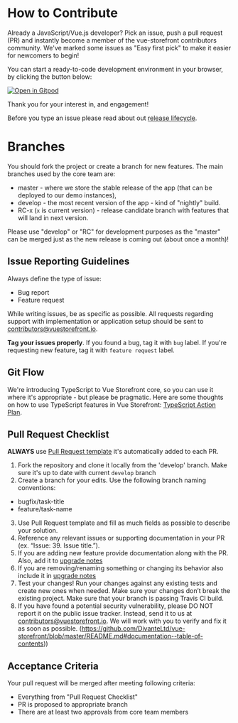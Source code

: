 # How to Contribute

Already a JavaScript/Vue.js developer? Pick an issue, push a pull request (PR) and instantly become a member of the vue-storefront contributors community.
We've marked some issues as "Easy first pick" to make it easier for newcomers to begin!

You can start a ready-to-code development environment in your browser, by clicking the button below:

[![Open in Gitpod](https://gitpod.io/button/open-in-gitpod.svg)](https://gitpod.io/from-referrer/)

Thank you for your interest in, and engagement!

Before you type an issue please read about out [release lifecycle](https://docs.vuestorefront.io/guide/basics/release-cycle.html).

# Branches

You should fork the project or create a branch for new features.
The main branches used by the core team are:

- master - where we store the stable release of the app (that can be deployed to our demo instances),
- develop - the most recent version of the app - kind of "nightly" build.
- RC-x (`x` is current version) - release candidate branch with features that will land in next version.

Please use "develop" or "RC" for development purposes as the "master" can be merged just as the new release is coming out (about once a month)!

## Issue Reporting Guidelines

Always define the type of issue:
* Bug report
* Feature request

While writing issues, be as specific as possible. All requests regarding support with implementation or application setup should be sent to contributors@vuestorefront.io.

**Tag your issues properly**. If you found a bug, tag it with `bug` label. If you're requesting new feature, tag it with `feature request` label.

## Git Flow

We're introducing TypeScript to Vue Storefront core, so you can use it where it's appropriate - but please be pragmatic.
Here are some thoughts on how to use TypeScript features in Vue Storefront: [TypeScript Action Plan](https://github.com/DivanteLtd/vue-storefront/blob/master/doc/TypeScript%20Action%20Plan.md).

## Pull Request Checklist

**ALWAYS** use [Pull Request template](https://github.com/DivanteLtd/vue-storefront/blob/master/.github/PULL_REQUEST_TEMPLATE.md) it's automatically added to each PR.
1. Fork the repository and clone it locally from the 'develop' branch. Make sure it's up to date with current `develop` branch
2. Create a branch for your edits. Use the following branch naming conventions:
 * bugfix/task-title
 * feature/task-name
3. Use Pull Request template and fill as much fields as possible to describe your solution.
4. Reference any relevant issues or supporting documentation in your PR (ex. “Issue: 39. Issue title.”).
5. If you are adding new feature provide documentation along with the PR. Also, add it to [upgrade notes](https://github.com/DivanteLtd/vue-storefront/blob/master/doc/Upgrade%20notes.md)
6. If you are removing/renaming something or changing its behavior also include it in [upgrade notes](https://github.com/DivanteLtd/vue-storefront/blob/master/doc/Upgrade%20notes.md)
7. Test your changes! Run your changes against any existing tests and create new ones when needed. Make sure your changes don’t break the existing project. Make sure that your branch is passing Travis CI build.
8. If you have found a potential security vulnerability, please DO NOT report it on the public issue tracker. Instead, send it to us at contributors@vuestorefront.io. We will work with you to verify and fix it as soon as possible.
(https://github.com/DivanteLtd/vue-storefront/blob/master/README.md#documentation--table-of-contents))

## Acceptance Criteria

Your pull request will be merged after meeting following criteria:
- Everything from "Pull Request Checklist"
- PR is proposed to appropriate branch
- There are at least two approvals from core team members
